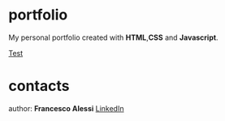 # portfolio

My personal portfolio created with **HTML**,**CSS** and **Javascript**.

[Test](https://cranky-aryabhata-ed422c.netlify.app)


# contacts

author: **Francesco Alessi**
[LinkedIn](https://it.linkedin.com/in/francesco-alessi-70014a212?trk=people-guest_people_search-card)
